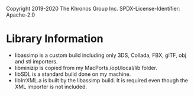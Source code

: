 Copyright 2019-2020 The Khronos Group Inc.
SPDX-License-Identifier: Apache-2.0

Library Information
===================

- libassimp is a custom build including only 3DS, Collada, FBX,
  glTF, obj and stl importers.
- libminizip is copied from my MacPorts /opt/local/lib folder.
- libSDL is a standard build done on my machine.
- libIrrXML.a is built by the libassimp build. It is required
  even though the XML importer is not included.
